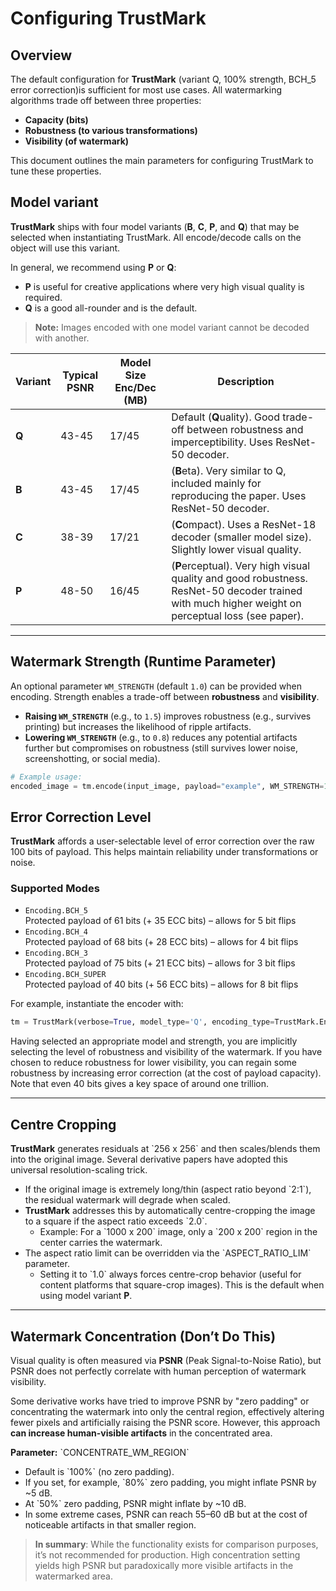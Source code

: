 # Configuring TrustMark

## Overview

The default configuration for **TrustMark** (variant Q, 100% strength, BCH_5 error correction)is sufficient for most use cases. All watermarking algorithms trade off between three properties:

- **Capacity (bits)**  
- **Robustness (to various transformations)**  
- **Visibility (of watermark)**

This document outlines the main parameters for configuring TrustMark to tune these properties.

## Model variant

**TrustMark** ships with four model variants (**B**, **C**, **P**, and **Q**) that may be selected when instantiating TrustMark.  All encode/decode calls on the object will use this variant.

In general, we recommend using **P** or **Q**:
- **P** is useful for creative applications where very high visual quality is required.  
- **Q** is a good all-rounder and is the default.

> **Note:** Images encoded with one model variant cannot be decoded with another.

| Variant | Typical PSNR | Model Size Enc/Dec (MB) | Description                                                                                         |
|---------|--------------|-------------------------|-----------------------------------------------------------------------------------------------------|
| **Q**   | 43-45        | 17/45                  | Default (**Q**uality). Good trade-off between robustness and imperceptibility. Uses ResNet-50 decoder. |
| **B**   | 43-45        | 17/45                  | (**B**eta). Very similar to Q, included mainly for reproducing the paper. Uses ResNet-50 decoder.   |
| **C**   | 38-39        | 17/21                  | (**C**ompact). Uses a ResNet-18 decoder (smaller model size). Slightly lower visual quality.        |
| **P**   | 48-50        | 16/45                  | (**P**erceptual). Very high visual quality and good robustness.  ResNet-50 decoder trained with much higher weight on perceptual loss (see paper).   |

---

## Watermark Strength (Runtime Parameter)

An optional parameter `WM_STRENGTH` (default `1.0`) can be provided when encoding. Strength enables a trade-off between **robustness** and **visibility**.

- **Raising `WM_STRENGTH`** (e.g., to `1.5`) improves robustness (e.g., survives printing) but increases the likelihood of ripple artifacts.  
- **Lowering `WM_STRENGTH`** (e.g., to `0.8`) reduces any potential artifacts further but  compromises on robustness (still survives lower noise, screenshotting, or social media).

```python
# Example usage:
encoded_image = tm.encode(input_image, payload="example", WM_STRENGTH=1.5)
```

## Error Correction Level

**TrustMark** affords a user-selectable level of error correction over the raw 100 bits of payload. This helps maintain reliability under transformations or noise.

### Supported Modes

- `Encoding.BCH_5`  
  Protected payload of 61 bits (+ 35 ECC bits) – allows for 5 bit flips
- `Encoding.BCH_4`  
  Protected payload of 68 bits (+ 28 ECC bits) – allows for 4 bit flips
- `Encoding.BCH_3`  
  Protected payload of 75 bits (+ 21 ECC bits) – allows for 3 bit flips
- `Encoding.BCH_SUPER`  
  Protected payload of 40 bits (+ 56 ECC bits) – allows for 8 bit flips

For example, instantiate the encoder with:

```python
tm = TrustMark(verbose=True, model_type='Q', encoding_type=TrustMark.Encoding.BCH_5)
```

Having selected an appropriate model and strength, you are implicitly selecting the level of robustness and visibility of the watermark. If you have chosen to reduce robustness for lower visibility, you can regain some robustness by increasing error correction (at the cost of payload capacity).  Note that even 40 bits gives a key space of around one trillion.

---

## Centre Cropping

**TrustMark** generates residuals at \`256 x 256\` and then scales/blends them into the original image. Several derivative papers have adopted this universal resolution-scaling trick.

- If the original image is extremely long/thin (aspect ratio beyond \`2:1\`), the residual watermark will degrade when scaled.  
- **TrustMark** addresses this by automatically centre-cropping the image to a square if the aspect ratio exceeds \`2.0\`.  
  - Example: For a \`1000 x 200\` image, only a \`200 x 200\` region in the center carries the watermark.
- The aspect ratio limit can be overridden via the \`ASPECT_RATIO_LIM\` parameter.
  - Setting it to \`1.0\` always forces centre-crop behavior (useful for content platforms that square-crop images).  This is the default when using model variant **P**.

---

## Watermark Concentration (Don’t Do This)

Visual quality is often measured via **PSNR** (Peak Signal-to-Noise Ratio), but PSNR does not perfectly correlate with human perception of watermark visibility.

Some derivative works have tried to improve PSNR by "zero padding" or concentrating the watermark into only the central region, effectively altering fewer pixels and artificially raising the PSNR score. However, this approach **can increase human-visible artifacts** in the concentrated area.

**Parameter:** \`CONCENTRATE_WM_REGION\`  
- Default is \`100%\` (no zero padding).  
- If you set, for example, \`80%\` zero padding, you might inflate PSNR by ~5 dB.  
- At \`50%\` zero padding, PSNR might inflate by ~10 dB.  
- In some extreme cases, PSNR can reach 55–60 dB but at the cost of noticeable artifacts in that smaller region.

> **In summary**: While the functionality exists for comparison purposes, it’s not recommended for production. High concentration setting yields high PSNR but paradoxically more visible artifacts in the watermarked area.







